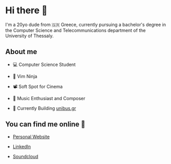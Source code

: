 # Hi there 👋

I'm a 20yo dude from 🇬🇷 Greece, currently pursuing a bachelor's degree in the Computer Science and Telecommunications department of the University of Thessaly.

## About me

- 💻 Computer Science Student

- 🥷 Vim Ninja

- 📽️ Soft Spot for Cinema

- 🎵 Music Enthusiast and Composer

- 👷 Currently Building [unibus.gr](https://unibus.gr/company/?utm_source=github&utm_medium=social&utm_campaign=promotion&utm_content=readme)

## You can find me online 🔎

- [Personal Website](https://billvog.com?ref=gh-readme)

- [LinkedIn](https://www.linkedin.com/in/vasilis-voyiadjis/)

- [Soundcloud](https://soundcloud.com/billvog)
